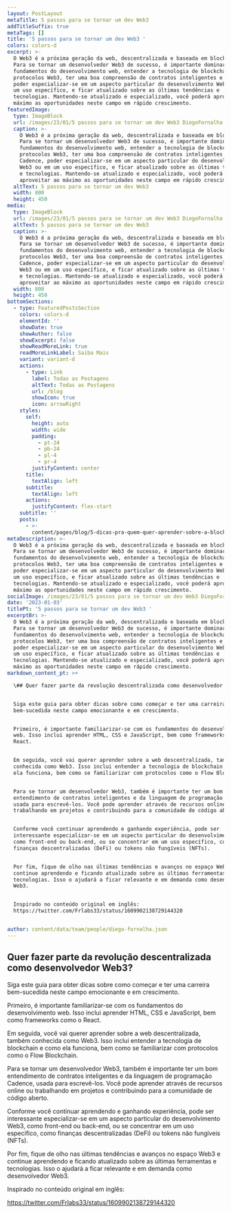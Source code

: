 ```yaml
---
layout: PostLayout
metaTitle: 5 passos para se tornar um dev Web3
addTitleSuffix: true
metaTags: []
title: '5 passos para se tornar um dev Web3 '
colors: colors-d
excerpt: >-
  O Web3 é a próxima geração da web, descentralizada e baseada em blockchain.
  Para se tornar um desenvolvedor Web3 de sucesso, é importante dominar os
  fundamentos do desenvolvimento web, entender a tecnologia de blockchain e os
  protocolos Web3, ter uma boa compreensão de contratos inteligentes e Cadence,
  poder especializar-se em um aspecto particular do desenvolvimento Web3 ou em
  um uso específico, e ficar atualizado sobre as últimas tendências e
  tecnologias. Mantendo-se atualizado e especializado, você poderá aproveitar ao
  máximo as oportunidades neste campo em rápido crescimento.
featuredImage:
  type: ImageBlock
  url: /images/23/01/5 passos para se tornar um dev Web3 DiegoFornalha.png
  caption: >-
    O Web3 é a próxima geração da web, descentralizada e baseada em blockchain.
    Para se tornar um desenvolvedor Web3 de sucesso, é importante dominar os
    fundamentos do desenvolvimento web, entender a tecnologia de blockchain e os
    protocolos Web3, ter uma boa compreensão de contratos inteligentes e
    Cadence, poder especializar-se em um aspecto particular do desenvolvimento
    Web3 ou em um uso específico, e ficar atualizado sobre as últimas tendências
    e tecnologias. Mantendo-se atualizado e especializado, você poderá
    aproveitar ao máximo as oportunidades neste campo em rápido crescimento.
  altText: 5 passos para se tornar um dev Web3
  width: 800
  height: 450
media:
  type: ImageBlock
  url: /images/23/01/5 passos para se tornar um dev Web3 DiegoFornalha.png
  altText: 5 passos para se tornar um dev Web3
  caption: >-
    O Web3 é a próxima geração da web, descentralizada e baseada em blockchain.
    Para se tornar um desenvolvedor Web3 de sucesso, é importante dominar os
    fundamentos do desenvolvimento web, entender a tecnologia de blockchain e os
    protocolos Web3, ter uma boa compreensão de contratos inteligentes e
    Cadence, poder especializar-se em um aspecto particular do desenvolvimento
    Web3 ou em um uso específico, e ficar atualizado sobre as últimas tendências
    e tecnologias. Mantendo-se atualizado e especializado, você poderá
    aproveitar ao máximo as oportunidades neste campo em rápido crescimento.
  width: 800
  height: 450
bottomSections:
  - type: FeaturedPostsSection
    colors: colors-d
    elementId: ''
    showDate: true
    showAuthor: false
    showExcerpt: false
    showReadMoreLink: true
    readMoreLinkLabel: Saiba Mais
    variant: variant-d
    actions:
      - type: Link
        label: Todas as Postagens
        altText: Todas as Postagens
        url: /blog
        showIcon: true
        icon: arrowRight
    styles:
      self:
        height: auto
        width: wide
        padding:
          - pt-24
          - pb-24
          - pl-4
          - pr-4
        justifyContent: center
      title:
        textAlign: left
      subtitle:
        textAlign: left
      actions:
        justifyContent: flex-start
    subtitle: ''
    posts:
      - >-
        content/pages/blog/5-dicas-pra-quem-quer-aprender-sobre-a-blockchain-flow.md
metaDescription: >-
  O Web3 é a próxima geração da web, descentralizada e baseada em blockchain.
  Para se tornar um desenvolvedor Web3 de sucesso, é importante dominar os
  fundamentos do desenvolvimento web, entender a tecnologia de blockchain e os
  protocolos Web3, ter uma boa compreensão de contratos inteligentes e Cadence,
  poder especializar-se em um aspecto particular do desenvolvimento Web3 ou em
  um uso específico, e ficar atualizado sobre as últimas tendências e
  tecnologias. Mantendo-se atualizado e especializado, você poderá aproveitar ao
  máximo as oportunidades neste campo em rápido crescimento.
socialImage: /images/23/01/5 passos para se tornar um dev Web3 DiegoFornalha.png
date: '2023-01-03'
titlePt: '5 passos para se tornar um dev Web3 '
excerptBr: >-
  O Web3 é a próxima geração da web, descentralizada e baseada em blockchain.
  Para se tornar um desenvolvedor Web3 de sucesso, é importante dominar os
  fundamentos do desenvolvimento web, entender a tecnologia de blockchain e os
  protocolos Web3, ter uma boa compreensão de contratos inteligentes e Cadence,
  poder especializar-se em um aspecto particular do desenvolvimento Web3 ou em
  um uso específico, e ficar atualizado sobre as últimas tendências e
  tecnologias. Mantendo-se atualizado e especializado, você poderá aproveitar ao
  máximo as oportunidades neste campo em rápido crescimento.
markdown_content_pt: >+

  \## Quer fazer parte da revolução descentralizada como desenvolvedor Web3?


  Siga este guia para obter dicas sobre como começar e ter uma carreira
  bem-sucedida neste campo emocionante e em crescimento.


  Primeiro, é importante familiarizar-se com os fundamentos do desenvolvimento
  web. Isso inclui aprender HTML, CSS e JavaScript, bem como frameworks como o
  React.


  Em seguida, você vai querer aprender sobre a web descentralizada, também
  conhecida como Web3. Isso inclui entender a tecnologia de blockchain e como
  ela funciona, bem como se familiarizar com protocolos como o Flow Blockchain.


  Para se tornar um desenvolvedor Web3, também é importante ter um bom
  entendimento de contratos inteligentes e da linguagem de programação Cadence,
  usada para escrevê-los. Você pode aprender através de recursos online ou
  trabalhando em projetos e contribuindo para a comunidade de código aberto.


  Conforme você continuar aprendendo e ganhando experiência, pode ser
  interessante especializar-se em um aspecto particular do desenvolvimento Web3,
  como front-end ou back-end, ou se concentrar em um uso específico, como
  finanças descentralizadas (DeFi) ou tokens não fungíveis (NFTs).


  Por fim, fique de olho nas últimas tendências e avanços no espaço Web3 e
  continue aprendendo e ficando atualizado sobre as últimas ferramentas e
  tecnologias. Isso o ajudará a ficar relevante e em demanda como desenvolvedor
  Web3.


  Inspirado no conteúdo original em inglês:
  https://twitter.com/Frlabs33/status/1609902138729144320


author: content/data/team/people/diego-fornalha.json
---
```

## Quer fazer parte da revolução descentralizada como desenvolvedor Web3?

Siga este guia para obter dicas sobre como começar e ter uma carreira bem-sucedida neste campo emocionante e em crescimento.

Primeiro, é importante familiarizar-se com os fundamentos do desenvolvimento web. Isso inclui aprender HTML, CSS e JavaScript, bem como frameworks como o React.

Em seguida, você vai querer aprender sobre a web descentralizada, também conhecida como Web3. Isso inclui entender a tecnologia de blockchain e como ela funciona, bem como se familiarizar com protocolos como o Flow Blockchain.

Para se tornar um desenvolvedor Web3, também é importante ter um bom entendimento de contratos inteligentes e da linguagem de programação Cadence, usada para escrevê-los. Você pode aprender através de recursos online ou trabalhando em projetos e contribuindo para a comunidade de código aberto.

Conforme você continuar aprendendo e ganhando experiência, pode ser interessante especializar-se em um aspecto particular do desenvolvimento Web3, como front-end ou back-end, ou se concentrar em um uso específico, como finanças descentralizadas (DeFi) ou tokens não fungíveis (NFTs).

Por fim, fique de olho nas últimas tendências e avanços no espaço Web3 e continue aprendendo e ficando atualizado sobre as últimas ferramentas e tecnologias. Isso o ajudará a ficar relevante e em demanda como desenvolvedor Web3.

Inspirado no conteúdo original em inglês:

<https://twitter.com/Frlabs33/status/1609902138729144320>
